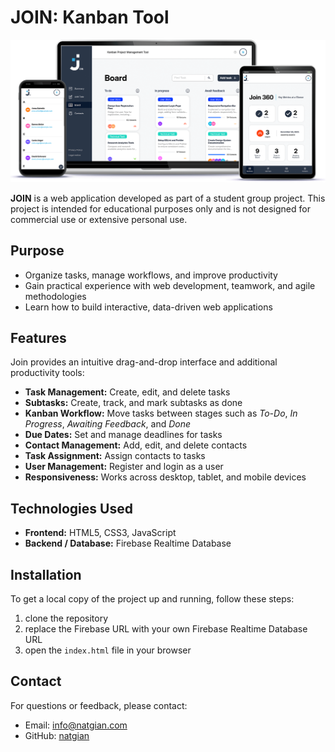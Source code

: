 # JOIN: Kanban Tool

![Join Desktop Table Mobile Mockup](assets/img/join_desktop_tablet_mobile.png)

**JOIN** is a web application developed as part of a student group project. This project is intended for educational purposes only and is not designed for commercial use or extensive personal use.

## Purpose

- Organize tasks, manage workflows, and improve productivity
- Gain practical experience with web development, teamwork, and agile methodologies
- Learn how to build interactive, data-driven web applications

## Features

Join provides an intuitive drag-and-drop interface and additional productivity tools:

- **Task Management:** Create, edit, and delete tasks
- **Subtasks:** Create, track, and mark subtasks as done
- **Kanban Workflow:** Move tasks between stages such as _To-Do_, _In Progress_, _Awaiting Feedback_, and _Done_
- **Due Dates:** Set and manage deadlines for tasks
- **Contact Management:** Add, edit, and delete contacts
- **Task Assignment:** Assign contacts to tasks
- **User Management:** Register and login as a user
- **Responsiveness:** Works across desktop, tablet, and mobile devices

## Technologies Used

- **Frontend:** HTML5, CSS3, JavaScript
- **Backend / Database:** Firebase Realtime Database

## Installation

To get a local copy of the project up and running, follow these steps:

1. clone the repository
2. replace the Firebase URL with your own Firebase Realtime Database URL
3. open the `index.html` file in your browser

## Contact

For questions or feedback, please contact:

- Email: <info@natgian.com>
- GitHub: [natgian](https://github.com/natgian)
